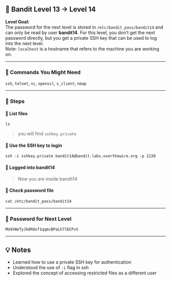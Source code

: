 ## 🎯 Bandit Level 13 → Level 14

**Level Goal:**  
The password for the next level is stored in `/etc/bandit_pass/bandit14` and can only be read by user **bandit14**. For this level, you don’t get the next password directly, but you get a private SSH key that can be used to log into the next level.  
Note: `localhost` is a hostname that refers to the machine you are working on.

---

### 🧰 Commands You Might Need
`ssh`, `telnet`, `nc`, `openssl`, `s_client`, `nmap`

---

### 🧭 Steps

#### 📂 List files
`ls`  
> you will find `sshkey.private`

#### 🔑 Use the SSH key to login
`ssh -i sshkey.private bandit14@bandit.labs.overthewire.org -p 2220`

#### 🚪 Logged into bandit14
> Now you are inside bandit14

#### 📄 Check password file
`cat /etc/bandit_pass/bandit14`

---

### 🔑 Password for Next Level
```
MU4VWeTyJk8ROof1qqmcBPaLh7lDCPvS
```

---

## 💡 Notes
* Learned how to use a private SSH key for authentication  
* Understood the use of `-i` flag in ssh  
* Explored the concept of accessing restricted files as a different user  
